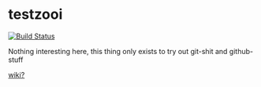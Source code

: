 # testzooi
[![Build Status](https://travis-ci.org/omkelderman/testzooi.svg?branch=master)](https://travis-ci.org/omkelderman/testzooi)

Nothing interesting here, this thing only exists to try out git-shit and github-stuff

[wiki?](../../wiki)

